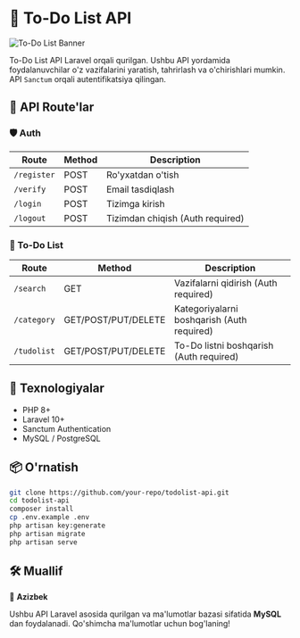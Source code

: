# 📌 To-Do List API

![To-Do List Banner](https://images.unsplash.com/photo-1523474253046-8cd2748b5fd2)  

To-Do List API Laravel orqali qurilgan. Ushbu API yordamida foydalanuvchilar o'z vazifalarini yaratish, tahrirlash va o'chirishlari mumkin. API `Sanctum` orqali autentifikatsiya qilingan.

## 🚀 API Route'lar

### 🛡 Auth
| Route       | Method | Description  |
|------------|--------|--------------|
| `/register` | POST  | Ro'yxatdan o'tish |
| `/verify` | POST  | Email tasdiqlash |
| `/login` | POST  | Tizimga kirish |
| `/logout` | POST | Tizimdan chiqish (Auth required) |

### 📝 To-Do List
| Route        | Method  | Description |
|-------------|---------|--------------|
| `/search` | GET  | Vazifalarni qidirish (Auth required) |
| `/category` | GET/POST/PUT/DELETE  | Kategoriyalarni boshqarish (Auth required) |
| `/tudolist` | GET/POST/PUT/DELETE | To-Do listni boshqarish (Auth required) |

## 🔧 Texnologiyalar
- PHP 8+
- Laravel 10+
- Sanctum Authentication
- MySQL / PostgreSQL

## 📦 O'rnatish
```bash
git clone https://github.com/your-repo/todolist-api.git
cd todolist-api
composer install
cp .env.example .env
php artisan key:generate
php artisan migrate
php artisan serve
```

## 🛠 Muallif
👤 **Azizbek**

Ushbu API Laravel asosida qurilgan va ma'lumotlar bazasi sifatida **MySQL** dan foydalanadi. Qo'shimcha ma'lumotlar uchun bog'laning!

